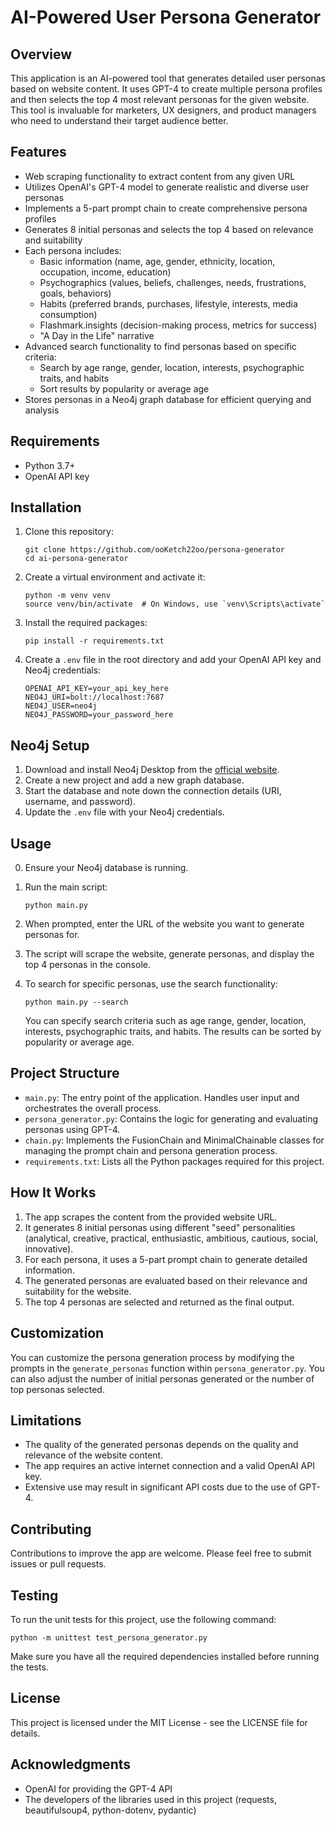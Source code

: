 # AI-Powered User Persona Generator

## Overview

This application is an AI-powered tool that generates detailed user personas based on website content. It uses GPT-4 to create multiple persona profiles and then selects the top 4 most relevant personas for the given website. This tool is invaluable for marketers, UX designers, and product managers who need to understand their target audience better.

## Features

- Web scraping functionality to extract content from any given URL
- Utilizes OpenAI's GPT-4 model to generate realistic and diverse user personas
- Implements a 5-part prompt chain to create comprehensive persona profiles
- Generates 8 initial personas and selects the top 4 based on relevance and suitability
- Each persona includes:
  - Basic information (name, age, gender, ethnicity, location, occupation, income, education)
  - Psychographics (values, beliefs, challenges, needs, frustrations, goals, behaviors)
  - Habits (preferred brands, purchases, lifestyle, interests, media consumption)
  - Flashmark.insights (decision-making process, metrics for success)
  - "A Day in the Life" narrative
- Advanced search functionality to find personas based on specific criteria:
  - Search by age range, gender, location, interests, psychographic traits, and habits
  - Sort results by popularity or average age
- Stores personas in a Neo4j graph database for efficient querying and analysis

## Requirements

- Python 3.7+
- OpenAI API key

## Installation

1. Clone this repository:
   ```
   git clone https://github.com/ooKetch22oo/persona-generator
   cd ai-persona-generator
   ```

2. Create a virtual environment and activate it:
   ```
   python -m venv venv
   source venv/bin/activate  # On Windows, use `venv\Scripts\activate`
   ```

3. Install the required packages:
   ```
   pip install -r requirements.txt
   ```

4. Create a `.env` file in the root directory and add your OpenAI API key and Neo4j credentials:
   ```
   OPENAI_API_KEY=your_api_key_here
   NEO4J_URI=bolt://localhost:7687
   NEO4J_USER=neo4j
   NEO4J_PASSWORD=your_password_here
   ```

## Neo4j Setup

1. Download and install Neo4j Desktop from the [official website](https://neo4j.com/download/).
2. Create a new project and add a new graph database.
3. Start the database and note down the connection details (URI, username, and password).
4. Update the `.env` file with your Neo4j credentials.

## Usage

0. Ensure your Neo4j database is running.

1. Run the main script:
   ```
   python main.py
   ```

2. When prompted, enter the URL of the website you want to generate personas for.

3. The script will scrape the website, generate personas, and display the top 4 personas in the console.

4. To search for specific personas, use the search functionality:
   ```
   python main.py --search
   ```
   You can specify search criteria such as age range, gender, location, interests, psychographic traits, and habits. The results can be sorted by popularity or average age.

## Project Structure

- `main.py`: The entry point of the application. Handles user input and orchestrates the overall process.
- `persona_generator.py`: Contains the logic for generating and evaluating personas using GPT-4.
- `chain.py`: Implements the FusionChain and MinimalChainable classes for managing the prompt chain and persona generation process.
- `requirements.txt`: Lists all the Python packages required for this project.

## How It Works

1. The app scrapes the content from the provided website URL.
2. It generates 8 initial personas using different "seed" personalities (analytical, creative, practical, enthusiastic, ambitious, cautious, social, innovative).
3. For each persona, it uses a 5-part prompt chain to generate detailed information.
4. The generated personas are evaluated based on their relevance and suitability for the website.
5. The top 4 personas are selected and returned as the final output.

## Customization

You can customize the persona generation process by modifying the prompts in the `generate_personas` function within `persona_generator.py`. You can also adjust the number of initial personas generated or the number of top personas selected.

## Limitations

- The quality of the generated personas depends on the quality and relevance of the website content.
- The app requires an active internet connection and a valid OpenAI API key.
- Extensive use may result in significant API costs due to the use of GPT-4.

## Contributing

Contributions to improve the app are welcome. Please feel free to submit issues or pull requests.

## Testing

To run the unit tests for this project, use the following command:

```
python -m unittest test_persona_generator.py
```

Make sure you have all the required dependencies installed before running the tests.

## License

This project is licensed under the MIT License - see the LICENSE file for details.

## Acknowledgments

- OpenAI for providing the GPT-4 API
- The developers of the libraries used in this project (requests, beautifulsoup4, python-dotenv, pydantic)
